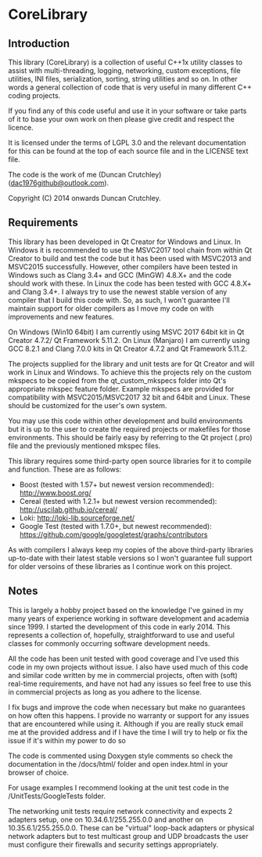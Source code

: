 # CoreLibrary #
## Introduction ##
This library (CoreLibrary) is a collection of useful C++1x utility classes to assist with multi-threading, logging, networking, custom exceptions, file utilities, INI files, serialization, sorting, string utilities and so on. In other words a general collection of code that is very useful in many different C++ coding projects.

If you find any of this code useful and use it in your software or take parts of it to base your own work on then please give credit and respect the licence.

It is licensed under the terms of LGPL 3.0 and the relevant documentation for this can be found at the top of each source file and in the LICENSE text file.

The code is the work of me (Duncan Crutchley) (<dac1976github@outlook.com>).

Copyright (C) 2014 onwards Duncan Crutchley.

## Requirements ##
This library has been developed in Qt Creator for Windows and Linux. In Windows it is recommended to use the MSVC2017 tool chain from within Qt Creator to build and test the code but it has been used with MSVC2013 and MSVC2015 successfully. However, other compilers have been tested in Windows such as Clang 3.4+ and GCC (MinGW) 4.8.X+ and the code should work with these. In Linux the code has been tested with GCC 4.8.X+ and Clang 3.4+. I always try to use the newest stable version of any compiler that I build this code with. So, as such, I won't guarantee I'll maintain support for older compilers as I move my code on with improvements and new features.

On Windows (Win10 64bit) I am currently using MSVC 2017 64bit kit in Qt Creator 4.7.2/ Qt Framework 5.11.2. On Linux (Manjaro) I am currently using GCC 8.2.1 and Clang 7.0.0 kits in Qt Creator 4.7.2 and Qt Framework 5.11.2.

The projects supplied for the library and unit tests are for Qt Creator and will work in Linux and Windows. To achieve this the projects rely on the custom mkspecs to be copied from the qt_custom_mkspecs folder into Qt's appropriate mkspec feature folder. Example mkspecs are provided for compatibility with MSVC2015/MSVC2017 32 bit and 64bit and Linux. These should be customized for the user's own system.

You may use this code within other development and build environments but it is up to the user to create the required projects or makefiles for those environments. This should be fairly easy by referring to the Qt project (.pro) file and the previously mentioned mkspec files.

This library requires some third-party open source libraries for it to compile and function. These are as follows:

* Boost (tested with 1.57+ but newest version recommended): http://www.boost.org/
* Cereal (tested with 1.2.1+ but newest version recommended): http://uscilab.github.io/cereal/
* Loki: http://loki-lib.sourceforge.net/
* Google Test (tested with 1.7.0+, but newest recommended): https://github.com/google/googletest/graphs/contributors

As with compilers I always keep my copies of the above third-party libraries up-to-date with their latest stable versions so I won't guarantee full support for older versoins of these libraries as I continue work on this project.

## Notes ##
This is largely a hobby project based on the knowledge I've gained in my many years of experience working in software development and academia since 1999. I started the development of this code in early 2014. This represents a collection of, hopefully, straightforward to use and useful classes for commonly occurring software development needs.

All the code has been unit tested with good coverage and I've used this code in my own projects without issue. I also have used much of this code and similar code written by me in commercial projects, often with (soft) real-time requirements, and have not had any issues so feel free to use this in commercial projects as long as you adhere to the license.

I fix bugs and improve the code when necessary but make no guarantees on how often this happens. I provide no warranty or support for any issues that are encountered while using it. Although if you are really stuck email me at the provided address and if I have the time I will try to help or fix the issue if it's within my power to do so

The code is commented using Doxygen style comments so check the documentation in the /docs/html/ folder and open index.html in your browser of choice.

For usage examples I recommend looking at the unit test code in the /UnitTests/GoogleTests folder.

The networking unit tests require network connectivity and expects 2 adapters setup, one on 10.34.6.1/255.255.0.0 and another on 10.35.6.1/255.255.0.0. These can be "virtual" loop-back adapters or physical network adapters but to test multicast group and UDP broadcasts the user must configure their firewalls and security settings appropriately.
